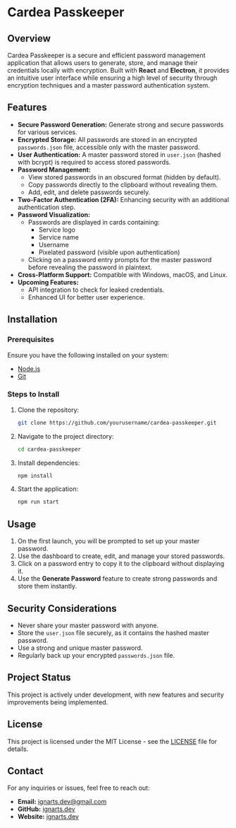 # Cardea Passkeeper

## Overview
Cardea Passkeeper is a secure and efficient password management application that allows users to generate, store, and manage their credentials locally with encryption. Built with **React** and **Electron**, it provides an intuitive user interface while ensuring a high level of security through encryption techniques and a master password authentication system.

## Features
- **Secure Password Generation:** Generate strong and secure passwords for various services.
- **Encrypted Storage:** All passwords are stored in an encrypted `passwords.json` file, accessible only with the master password.
- **User Authentication:** A master password stored in `user.json` (hashed with bcrypt) is required to access stored passwords.
- **Password Management:**
  - View stored passwords in an obscured format (hidden by default).
  - Copy passwords directly to the clipboard without revealing them.
  - Add, edit, and delete passwords securely.
- **Two-Factor Authentication (2FA):** Enhancing security with an additional authentication step.
- **Password Visualization:**
  - Passwords are displayed in cards containing:
    - Service logo
    - Service name
    - Username
    - Pixelated password (visible upon authentication)
  - Clicking on a password entry prompts for the master password before revealing the password in plaintext.
- **Cross-Platform Support:** Compatible with Windows, macOS, and Linux.
- **Upcoming Features:**
  - API integration to check for leaked credentials.
  - Enhanced UI for better user experience.

## Installation
### Prerequisites
Ensure you have the following installed on your system:
- [Node.js](https://nodejs.org/)
- [Git](https://git-scm.com/)

### Steps to Install
1. Clone the repository:
    ```bash
    git clone https://github.com/yourusername/cardea-passkeeper.git
    ```
2. Navigate to the project directory:
    ```bash
    cd cardea-passkeeper
    ```
3. Install dependencies:
    ```bash
    npm install
    ```
4. Start the application:
    ```bash
    npm run start
    ```

## Usage
1. On the first launch, you will be prompted to set up your master password.
2. Use the dashboard to create, edit, and manage your stored passwords.
3. Click on a password entry to copy it to the clipboard without displaying it.
4. Use the **Generate Password** feature to create strong passwords and store them instantly.

## Security Considerations
- Never share your master password with anyone.
- Store the `user.json` file securely, as it contains the hashed master password.
- Use a strong and unique master password.
- Regularly back up your encrypted `passwords.json` file.

## Project Status
This project is actively under development, with new features and security improvements being implemented.

## License
This project is licensed under the MIT License - see the [LICENSE](LICENSE) file for details.

## Contact
For any inquiries or issues, feel free to reach out:
- **Email:** ignarts.dev@gmail.com
- **GitHub:** [ignarts.dev](https://github.com/Ignarts)
- **Website:** [ignarts.dev](https://www.ignarts.dev)

